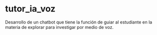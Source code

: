 # tutor_ia_voz
Desarrollo de un chatbot que tiene la función de guiar al estudiante en la materia de explorar para investigar por medio de voz.
